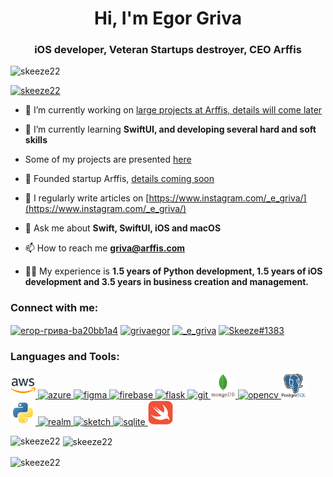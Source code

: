 <h1 align="center">Hi, I'm Egor Griva</h1>
<h3 align="center">iOS developer, Veteran Startups destroyer, CEO Arffis</h3>

<p align="left"> <img src="https://komarev.com/ghpvc/?username=skeeze22&label=Profile%20views&color=0e75b6&style=flat" alt="skeeze22" /> </p>

<p align="left"> <a href="https://github.com/ryo-ma/github-profile-trophy"><img src="https://github-profile-trophy.vercel.app/?username=skeeze22" alt="skeeze22" /></a> </p>

- 🔭 I’m currently working on [large projects at Arffis, details will come later](https://arffis.com/)

- 🌱 I’m currently learning **SwiftUI, and developing several hard and soft skills**

- Some of my projects are presented [here](https://apps.apple.com/ru/developer/egor-griva/id1526674012)

- 🤝 Founded startup Arffis, [details coming soon](https://arffis.com/)

- 📝 I regularly write articles on [https://www.instagram.com/_e_griva/](https://www.instagram.com/_e_griva/)

- 💬 Ask me about **Swift, SwiftUI, iOS and macOS**

- 📫 How to reach me **griva@arffis.com**

- 👨‍💻 My experience is **1.5 years of Python development, 1.5 years of iOS development and 3.5 years in business creation and management.**

<h3 align="left">Connect with me:</h3>
<p align="left">
<a href="https://linkedin.com/in/егор-грива-ba20bb1a4" target="blank"><img align="center" src="https://raw.githubusercontent.com/rahuldkjain/github-profile-readme-generator/neutral-icons/src/images/icons/Social/linked-in-alt.svg" alt="егор-грива-ba20bb1a4" height="30" width="40" /></a>
<a href="https://fb.com/grivaegor" target="blank"><img align="center" src="https://raw.githubusercontent.com/rahuldkjain/github-profile-readme-generator/neutral-icons/src/images/icons/Social/facebook.svg" alt="grivaegor" height="30" width="40" /></a>
<a href="https://instagram.com/_e_griva" target="blank"><img align="center" src="https://raw.githubusercontent.com/rahuldkjain/github-profile-readme-generator/neutral-icons/src/images/icons/Social/instagram.svg" alt="_e_griva" height="30" width="40" /></a>
<a href="https://discord.gg/Skeeze#1383" target="blank"><img align="center" src="https://raw.githubusercontent.com/rahuldkjain/github-profile-readme-generator/neutral-icons/src/images/icons/Social/discord.svg" alt="Skeeze#1383" height="30" width="40" /></a>
</p>

<h3 align="left">Languages and Tools:</h3>
<p align="left"> <a href="https://aws.amazon.com" target="_blank"> <img src="https://raw.githubusercontent.com/devicons/devicon/master/icons/amazonwebservices/amazonwebservices-original-wordmark.svg" alt="aws" width="40" height="40"/> </a> <a href="https://azure.microsoft.com/en-in/" target="_blank"> <img src="https://www.vectorlogo.zone/logos/microsoft_azure/microsoft_azure-icon.svg" alt="azure" width="40" height="40"/> </a> <a href="https://www.figma.com/" target="_blank"> <img src="https://www.vectorlogo.zone/logos/figma/figma-icon.svg" alt="figma" width="40" height="40"/> </a> <a href="https://firebase.google.com/" target="_blank"> <img src="https://www.vectorlogo.zone/logos/firebase/firebase-icon.svg" alt="firebase" width="40" height="40"/> </a> <a href="https://flask.palletsprojects.com/" target="_blank"> <img src="https://www.vectorlogo.zone/logos/pocoo_flask/pocoo_flask-icon.svg" alt="flask" width="40" height="40"/> </a> <a href="https://git-scm.com/" target="_blank"> <img src="https://www.vectorlogo.zone/logos/git-scm/git-scm-icon.svg" alt="git" width="40" height="40"/> </a> <a href="https://www.mongodb.com/" target="_blank"> <img src="https://raw.githubusercontent.com/devicons/devicon/master/icons/mongodb/mongodb-original-wordmark.svg" alt="mongodb" width="40" height="40"/> </a> <a href="https://opencv.org/" target="_blank"> <img src="https://www.vectorlogo.zone/logos/opencv/opencv-icon.svg" alt="opencv" width="40" height="40"/> </a> <a href="https://www.postgresql.org" target="_blank"> <img src="https://raw.githubusercontent.com/devicons/devicon/master/icons/postgresql/postgresql-original-wordmark.svg" alt="postgresql" width="40" height="40"/> </a> <a href="https://www.python.org" target="_blank"> <img src="https://raw.githubusercontent.com/devicons/devicon/master/icons/python/python-original.svg" alt="python" width="40" height="40"/> </a> <a href="https://realm.io/" target="_blank"> <img src="https://raw.githubusercontent.com/bestofjs/bestofjs-webui/8665e8c267a0215f3159df28b33c365198101df5/public/logos/realm.svg" alt="realm" width="40" height="40"/> </a> <a href="https://www.sketch.com/" target="_blank"> <img src="https://www.vectorlogo.zone/logos/sketchapp/sketchapp-icon.svg" alt="sketch" width="40" height="40"/> </a> <a href="https://www.sqlite.org/" target="_blank"> <img src="https://www.vectorlogo.zone/logos/sqlite/sqlite-icon.svg" alt="sqlite" width="40" height="40"/> </a> <a href="https://developer.apple.com/swift/" target="_blank"> <img src="https://raw.githubusercontent.com/devicons/devicon/master/icons/swift/swift-original.svg" alt="swift" width="40" height="40"/> </a> </p>

<p><img align="left" src="https://github-readme-stats.vercel.app/api/top-langs?username=skeeze22&show_icons=true&locale=en&layout=compact" alt="skeeze22" /></p>

<p>&nbsp;<img align="center" src="https://github-readme-stats.vercel.app/api?username=skeeze22&show_icons=true&locale=en" alt="skeeze22" /></p>

<p><img align="center" src="https://github-readme-streak-stats.herokuapp.com/?user=skeeze22&" alt="skeeze22" /></p>
